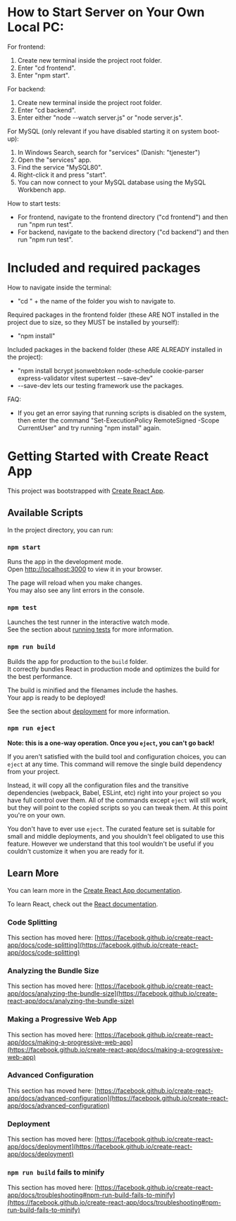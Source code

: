 # How to Start Server on Your Own Local PC:

For frontend:
1) Create new terminal inside the project root folder.
2) Enter "cd frontend".
3) Enter "npm start".

For backend:
1) Create new terminal inside the project root folder.
2) Enter "cd backend".
3) Enter either "node --watch server.js" or "node server.js".

For MySQL (only relevant if you have disabled starting it on system boot-up):
1) In Windows Search, search for "services" (Danish: "tjenester")
2) Open the "services" app.
3) Find the service "MySQL80".
4) Right-click it and press "start".
5) You can now connect to your MySQL database using the MySQL Workbench app.

How to start tests:
* For frontend, navigate to the frontend directory ("cd frontend") and then run "npm run test".
* For backend, navigate to the backend directory ("cd backend") and then run "npm run test".

# Included and required packages

How to navigate inside the terminal:
* "cd " + the name of the folder you wish to navigate to.

Required packages in the frontend folder (these ARE NOT installed in the project due to size, so they MUST be installed by yourself):
* "npm install"

Included packages in the backend folder (these ARE ALREADY installed in the project):
* "npm install bcrypt jsonwebtoken node-schedule cookie-parser express-validator vitest supertest --save-dev"
* --save-dev lets our testing framework use the packages.

FAQ:
* If you get an error saying that running scripts is disabled on the system, then enter the command "Set-ExecutionPolicy RemoteSigned -Scope CurrentUser" and try running "npm install" again.

# Getting Started with Create React App

This project was bootstrapped with [Create React App](https://github.com/facebook/create-react-app).

## Available Scripts

In the project directory, you can run:

### `npm start`

Runs the app in the development mode.\
Open [http://localhost:3000](http://localhost:3000) to view it in your browser.

The page will reload when you make changes.\
You may also see any lint errors in the console.

### `npm test`

Launches the test runner in the interactive watch mode.\
See the section about [running tests](https://facebook.github.io/create-react-app/docs/running-tests) for more information.

### `npm run build`

Builds the app for production to the `build` folder.\
It correctly bundles React in production mode and optimizes the build for the best performance.

The build is minified and the filenames include the hashes.\
Your app is ready to be deployed!

See the section about [deployment](https://facebook.github.io/create-react-app/docs/deployment) for more information.

### `npm run eject`

**Note: this is a one-way operation. Once you `eject`, you can't go back!**

If you aren't satisfied with the build tool and configuration choices, you can `eject` at any time. This command will remove the single build dependency from your project.

Instead, it will copy all the configuration files and the transitive dependencies (webpack, Babel, ESLint, etc) right into your project so you have full control over them. All of the commands except `eject` will still work, but they will point to the copied scripts so you can tweak them. At this point you're on your own.

You don't have to ever use `eject`. The curated feature set is suitable for small and middle deployments, and you shouldn't feel obligated to use this feature. However we understand that this tool wouldn't be useful if you couldn't customize it when you are ready for it.

## Learn More

You can learn more in the [Create React App documentation](https://facebook.github.io/create-react-app/docs/getting-started).

To learn React, check out the [React documentation](https://reactjs.org/).

### Code Splitting

This section has moved here: [https://facebook.github.io/create-react-app/docs/code-splitting](https://facebook.github.io/create-react-app/docs/code-splitting)

### Analyzing the Bundle Size

This section has moved here: [https://facebook.github.io/create-react-app/docs/analyzing-the-bundle-size](https://facebook.github.io/create-react-app/docs/analyzing-the-bundle-size)

### Making a Progressive Web App

This section has moved here: [https://facebook.github.io/create-react-app/docs/making-a-progressive-web-app](https://facebook.github.io/create-react-app/docs/making-a-progressive-web-app)

### Advanced Configuration

This section has moved here: [https://facebook.github.io/create-react-app/docs/advanced-configuration](https://facebook.github.io/create-react-app/docs/advanced-configuration)

### Deployment

This section has moved here: [https://facebook.github.io/create-react-app/docs/deployment](https://facebook.github.io/create-react-app/docs/deployment)

### `npm run build` fails to minify

This section has moved here: [https://facebook.github.io/create-react-app/docs/troubleshooting#npm-run-build-fails-to-minify](https://facebook.github.io/create-react-app/docs/troubleshooting#npm-run-build-fails-to-minify)
